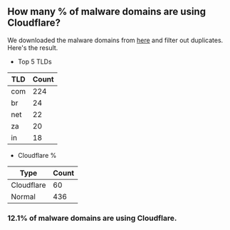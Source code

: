 ## How many % of malware domains are using Cloudflare?


We downloaded the malware domains from [here](https://urlhaus.abuse.ch) and filter out duplicates.
Here's the result.


[//]: # (start replacement)


- Top 5 TLDs

| TLD | Count |
| --- | --- |
| com | 224 |
| br | 24 |
| net | 22 |
| za | 20 |
| in | 18 |


- Cloudflare %

| Type | Count |
| --- | --- |
| Cloudflare | 60 |
| Normal | 436 |


### 12.1% of malware domains are using Cloudflare.